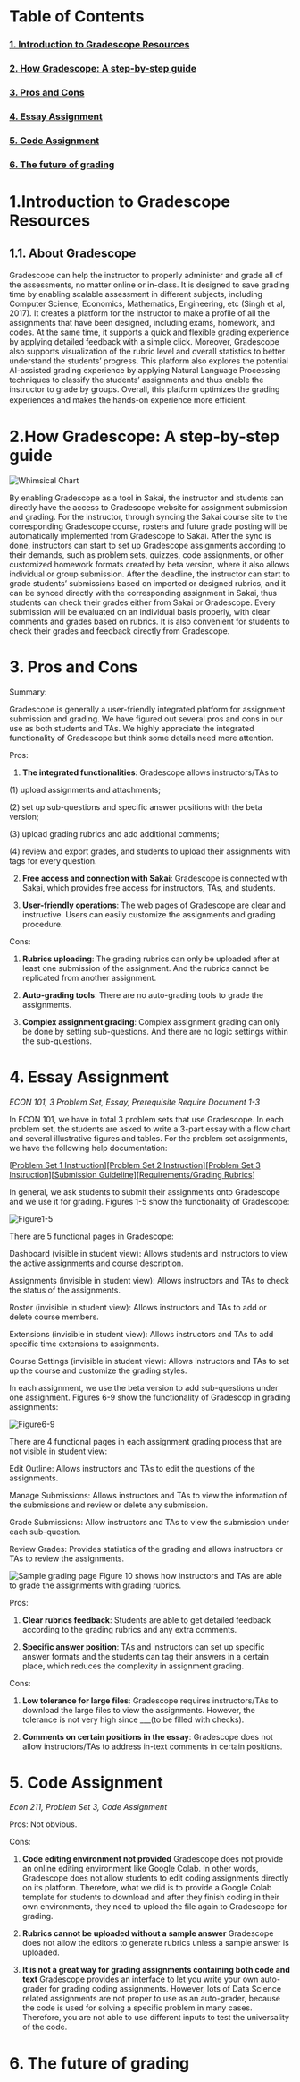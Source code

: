 # Table of Contents


### [1. Introduction to Gradescope Resources](#1.-Introduction-to-Gradescope-Resources)

### [2. How Gradescope: A step-by-step guide](#2.-How-Gradescope-A-step-by-step-guide)

### [3. Pros and Cons](#3.-Pros-and-Cons)
 
### [4. Essay Assignment](#4.-Essay-Assignment)

### [5. Code Assignment](#5.-Code-Assignment)

### [6. The future of grading](#6.-The-future-of-grading)

# 1.Introduction to Gradescope Resources

## 1.1. About Gradescope
Gradescope can help the instructor to properly administer and grade all of the assessments, no matter online or in-class. It is designed to save grading time by enabling scalable assessment in different subjects, including Computer Science, Economics, Mathematics, Engineering, etc (Singh et al, 2017). It creates a platform for the instructor to make a profile of all the assignments that have been designed, including exams, homework, and codes. At the same time, it supports a quick and flexible grading experience by applying detailed feedback with a simple click. Moreover, Gradescope also supports visualization of the rubric level and overall statistics to better understand the students’ progress. This platform also explores the potential AI-assisted grading experience by applying Natural Language Processing techniques to classify the students’ assignments and thus enable the instructor to grade by groups. Overall, this platform optimizes the grading experiences and makes the hands-on experience more efficient.　

# 2.How Gradescope: A step-by-step guide

![Whimsical Chart](images/How_Gradescope.png)

By enabling Gradescope as a tool in Sakai, the instructor and students can directly have the access to Gradescope website for assignment submission and grading. For the instructor, through syncing the Sakai course site to the corresponding Gradescope course, rosters and future grade posting will be automatically implemented from Gradescope to Sakai. After the sync is done, instructors can start to set up Gradescope assignments according to their demands, such as problem sets, quizzes, code assignments, or other customized homework formats created by beta version, where it also allows individual or group submission. After the deadline, the instructor can start to grade students’ submissions based on imported or designed rubrics, and it can be synced directly with the corresponding assignment in Sakai, thus students can check their grades either from Sakai or Gradescope. Every submission will be evaluated on an individual basis properly, with clear comments and grades based on rubrics. It is also convenient for students to check their grades and feedback directly from Gradescope.

# 3. Pros and Cons

Summary:

Gradescope is generally a user-friendly integrated platform for assignment submission and grading. We have figured out several pros and cons in our use as both students and TAs. We highly appreciate the integrated functionality of Gradescope but think some details need more attention. 

Pros:
1. **The integrated functionalities**: Gradescope allows instructors/TAs to 

(1) upload assignments and attachments;

(2) set up sub-questions and specific answer positions with the beta version;

(3) upload grading rubrics and add additional comments;

(4) review and export grades, and students to upload their assignments with tags for every question.

2. **Free access and connection with Sakai**: Gradescope is connected with Sakai, which provides free access for instructors, TAs, and students.

3. **User-friendly operations**: The web pages of Gradescope are clear and instructive. Users can easily customize the assignments and grading procedure.

Cons:
1. **Rubrics uploading**: The grading rubrics can only be uploaded after at least one submission of the assignment. And the rubrics cannot be replicated from another assignment.

2. **Auto-grading tools**: There are no auto-grading tools to grade the assignments.

3. **Complex assignment grading**: Complex assignment grading can only be done by setting sub-questions. And there are no logic settings within the sub-questions.

# 4. Essay Assignment
*ECON 101, 3 Problem Set, Essay, Prerequisite Require Document 1-3*

In ECON 101, we have in total 3 problem sets that use Gradescope. In each problem set, the students are asked to write a 3-part essay with a flow chart and several illustrative figures and tables. For the problem set assignments, we have the following help documentation: 

[[Problem Set 1 Instruction]](https://docs.google.com/document/d/1cZMQYbtZd3Sw7hyOwshi7U2tjQSZL0od/edit?usp=sharing&ouid=100834953244531798659&rtpof=true&sd=true)[[Problem Set 2 Instruction]](https://docs.google.com/document/d/1NA9faMbosO5zie6oeKeX60zaCCwBfbB8/edit?usp=sharing&ouid=100834953244531798659&rtpof=true&sd=true)[[Problem Set 3 Instruction]](https://docs.google.com/document/d/1XNeI5_ZI2T2FrmHYdPYR7ypterwWhb8Q/edit?usp=sharing&ouid=100834953244531798659&rtpof=true&sd=true)[[Submission Guideline]](https://drive.google.com/file/d/1TLadPgDNYDeiUFhrL4EqoYlm2pC38mT9/view?usp=sharing)[[Requirements/Grading Rubrics]](https://drive.google.com/file/d/1nMqJ7Og6LzbxdGp0Sbj1X_ZhECcSPons/view?usp=sharing)

In general, we ask students to submit their assignments onto Gradescope and we use it for grading. Figures 1-5 show the functionality of Gradescope:

![Figure1-5](images/Figure1-5.png)

There are 5 functional pages in Gradescope:

Dashboard (visible in student view): Allows students and instructors to view the active assignments and course description.

Assignments (invisible in student view): Allows instructors and TAs to check the status of the assignments.

Roster (invisible in student view): Allows instructors and TAs to add or delete course members.

Extensions (invisible in student view): Allows instructors and TAs to add specific time extensions to assignments.

Course Settings (invisible in student view): Allows instructors and TAs to set up the course and customize the grading styles.

In each assignment, we use the beta version to add sub-questions under one assignment. Figures 6-9 show the functionality of Gradescop in grading assignments:

![Figure6-9](images/Figure6-9.png)

There are 4 functional pages in each assignment grading process that are not visible in student view:

Edit Outline: Allows instructors and TAs to edit the questions of the assignments.

Manage Submissions: Allows instructors and TAs to view the information of the submissions and review or delete any submission.

Grade Submissions: Allow instructors and TAs to view the submission under each sub-question.

Review Grades: Provides statistics of the grading and allows instructors or TAs to review the assignments.

![Sample grading page](images/Figure10.png)
Figure 10 shows how instructors and TAs are able to grade the assignments with grading rubrics.

Pros:
1. **Clear rubrics feedback**: Students are able to get detailed feedback according to the grading rubrics and any extra comments.

2. **Specific answer position**: TAs and instructors can set up specific answer formats and the students can tag their answers in a certain place, which reduces the complexity in assignment grading.

Cons:
1. **Low tolerance for large files**: Gradescope requires instructors/TAs to download the large files to view the assignments. However, the tolerance is not very high since ___(to be filled with checks).

2. **Comments on certain positions in the essay**: Gradescope does not allow instructors/TAs to address in-text comments in certain positions.

# 5. Code Assignment
*Econ 211, Problem Set 3, Code Assignment*

Pros: 
Not obvious.

Cons: 
1. **Code editing environment not provided**
Gradescope does not provide an online editing environment like Google Colab. In other words, Gradescope does not allow students to edit coding assignments directly on its platform. Therefore, what we did is to provide a Google Colab template for students to download and after they finish coding in their own environments, they need to upload the file again to Gradescope for grading.

2. **Rubrics cannot be uploaded without a sample answer**
Gradescope does not allow the editors to generate rubrics unless a sample answer is uploaded.

3. **It is not a great way for grading assignments containing both code and text**
Gradescope provides an interface to let you write your own auto-grader for grading coding assignments. However, lots of Data Science related assignments are not proper to use as an auto-grader, because the code is used for solving a specific problem in many cases. Therefore, you are not able to use different inputs to test the universality of the code.

# 6. The future of grading
